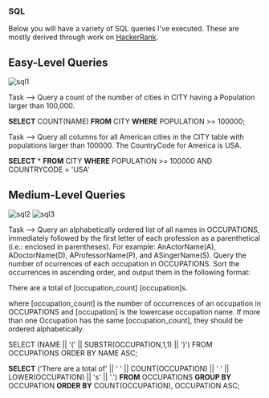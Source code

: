 ### SQL

Below you will have a variety of SQL queries I've executed. These are mostly derived through work on [HackerRank](https://www.hackerrank.com). 

## Easy-Level Queries

![sql1](https://user-images.githubusercontent.com/97853367/156213439-f64b7373-e834-4f38-9bfb-2d0050db4639.jpg)

Task --> Query a count of the number of cities in CITY having a Population larger than 100,000.

**SELECT** COUNT(NAME) 
  **FROM** CITY 
  **WHERE** POPULATION >= 100000;

Task --> Query all columns for all American cities in the CITY table with populations larger than 100000. The CountryCode for America is USA.

**SELECT** *
    **FROM** CITY
    **WHERE** POPULATION >= 100000 AND COUNTRYCODE = 'USA'

## Medium-Level Queries

![sql2](https://user-images.githubusercontent.com/97853367/156215274-12f858df-ed1e-4751-b6c2-c164d198be23.png)
![sql3](https://user-images.githubusercontent.com/97853367/156215295-83470047-d511-44c6-bc02-b0dee6d32240.png)

Task --> Query an alphabetically ordered list of all names in OCCUPATIONS, immediately followed by the first letter of each profession as a parenthetical (i.e.: enclosed in parentheses). For example: AnActorName(A), ADoctorName(D), AProfessorName(P), and ASingerName(S).
Query the number of ocurrences of each occupation in OCCUPATIONS. Sort the occurrences in ascending order, and output them in the following format:

There are a total of [occupation_count] [occupation]s.

where [occupation_count] is the number of occurrences of an occupation in OCCUPATIONS and [occupation] is the lowercase occupation name. If more than one Occupation has the same [occupation_count], they should be ordered alphabetically.


SELECT (NAME || '(' || SUBSTR(OCCUPATION,1,1) || ')') FROM OCCUPATIONS ORDER BY NAME ASC;

**SELECT** ('There are a total of' || ' ' || COUNT(OCCUPATION) || ' ' || LOWER(OCCUPATION) || 's' || '.')
**FROM** OCCUPATIONS
**GROUP BY** OCCUPATION
**ORDER BY** COUNT(OCCUPATION), OCCUPATION ASC;
